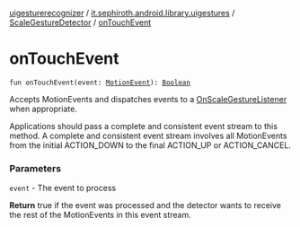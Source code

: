 [uigesturerecognizer](../../index.md) / [it.sephiroth.android.library.uigestures](../index.md) / [ScaleGestureDetector](index.md) / [onTouchEvent](./on-touch-event.md)

# onTouchEvent

`fun onTouchEvent(event: `[`MotionEvent`](https://developer.android.com/reference/android/view/MotionEvent.html)`): `[`Boolean`](https://kotlinlang.org/api/latest/jvm/stdlib/kotlin/-boolean/index.html)

Accepts MotionEvents and dispatches events to a [OnScaleGestureListener](-on-scale-gesture-listener/index.md)
when appropriate.

Applications should pass a complete and consistent event stream to this method.
A complete and consistent event stream involves all MotionEvents from the initial
ACTION_DOWN to the final ACTION_UP or ACTION_CANCEL.

### Parameters

`event` - The event to process

**Return**
true if the event was processed and the detector wants to receive the
rest of the MotionEvents in this event stream.

